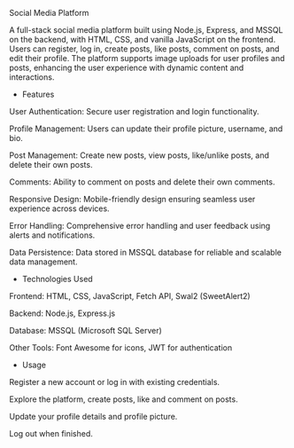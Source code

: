 Social Media Platform

A full-stack social media platform built using Node.js, Express, and MSSQL on the backend,
with HTML, CSS, and vanilla JavaScript on the frontend. Users can register, log in, create posts, like posts, comment on posts, and edit their profile.
The platform supports image uploads for user profiles and posts, enhancing the user experience with dynamic content and interactions.

- Features

User Authentication: Secure user registration and login functionality.

Profile Management: Users can update their profile picture, username, and bio.

Post Management: Create new posts, view posts, like/unlike posts, and delete their own posts.

Comments: Ability to comment on posts and delete their own comments.

Responsive Design: Mobile-friendly design ensuring seamless user experience across devices.

Error Handling: Comprehensive error handling and user feedback using alerts and notifications.

Data Persistence: Data stored in MSSQL database for reliable and scalable data management.

 - Technologies Used

Frontend: HTML, CSS, JavaScript, Fetch API, Swal2 (SweetAlert2)

Backend: Node.js, Express.js

Database: MSSQL (Microsoft SQL Server)

Other Tools: Font Awesome for icons, JWT for authentication

 - Usage

Register a new account or log in with existing credentials.

Explore the platform, create posts, like and comment on posts.

Update your profile details and profile picture.

Log out when finished.

